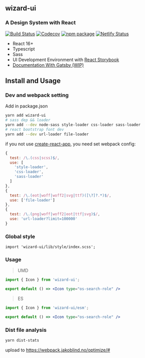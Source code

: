 ## wizard-ui
### A Design System with React

[![Build Status](https://travis-ci.org/xsky-fe/wizard-ui.svg?branch=master)](https://travis-ci.org/xsky-fe/wizard-ui)
[![Codecov](https://img.shields.io/codecov/c/github/xsky-fe/wizard-ui/master.svg?style=flat-square)](https://codecov.io/gh/xsky-fe/wizard-ui/branch/master) 
[![npm package](https://img.shields.io/npm/v/wizard-ui.svg?style=flat-square)](https://www.npmjs.org/package/wizard-ui)
[![Netlify Status](https://api.netlify.com/api/v1/badges/4ebb8f03-b43f-46d3-b43e-8a0c98605fcd/deploy-status)](https://app.netlify.com/sites/wizard-ui/deploys)

- React 16+
- Typescript
- Sass
- UI Development Environment with [React Storybook](https://storybook.js.org/)
- [Documentation With  Gatsby (WIP)](https://xsky-fe.github.io/wizard-ui/)

## Install and Usage

### Dev and webpack setting
Add in package.json
```bash
yarn add wizard-ui
# sass dep && loader
yarn add --dev node-sass style-loader css-loader sass-loader
# react bootstrap font dev
yarn add --dev url-loader file-loader
```
if you not use [create-react-app](https://github.com/facebook/create-react-app), you need set webpack config:
```js
{
  test: /\.(css|scss)$/,
  use: [
    'style-loader',
    'css-loader',
    'sass-loader'
  ]
},
{
  test: /\.(eot|woff|woff2|svg|ttf)([\?]?.*)$/,
  use: ['file-loader']
},
{
  test: /\.(png|woff|woff2|eot|ttf|svg)$/,
  use: 'url-loader?limit=100000'
}
```

### Global style
```
import 'wizard-ui/lib/style/index.scss';
```

### Usage
> UMD
```jsx
import { Icon } from 'wizard-ui';

export default () => <Icon type="os-search-role" />
```
> ES
```jsx
import { Icon } from 'wizard-ui/esm';

export default () => <Icon type="os-search-role" />
```

### Dist file analysis
```bash
yarn dist-stats
```
upload to https://webpack.jakoblind.no/optimize/#